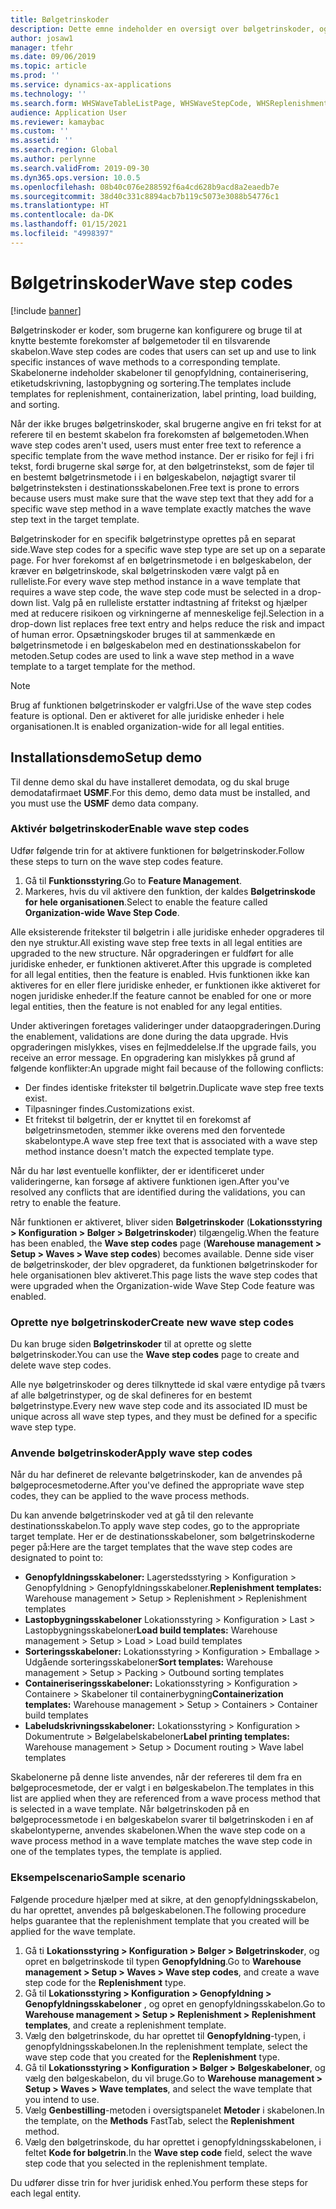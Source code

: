 ```yaml
---
title: Bølgetrinskoder
description: Dette emne indeholder en oversigt over bølgetrinskoder, og hvordan de bruges.
author: josaw1
manager: tfehr
ms.date: 09/06/2019
ms.topic: article
ms.prod: ''
ms.service: dynamics-ax-applications
ms.technology: ''
ms.search.form: WHSWaveTableListPage, WHSWaveStepCode, WHSReplenishmentTemplates, WHSWaveTemplateTable
audience: Application User
ms.reviewer: kamaybac
ms.custom: ''
ms.assetid: ''
ms.search.region: Global
ms.author: perlynne
ms.search.validFrom: 2019-09-30
ms.dyn365.ops.version: 10.0.5
ms.openlocfilehash: 08b40c076e288592f6a4cd628b9acd8a2eaedb7e
ms.sourcegitcommit: 38d40c331c8894acb7b119c5073e3088b54776c1
ms.translationtype: HT
ms.contentlocale: da-DK
ms.lasthandoff: 01/15/2021
ms.locfileid: "4998397"
---
```

# <a name="wave-step-codes"></a><span data-ttu-id="13500-103">Bølgetrinskoder</span><span class="sxs-lookup"><span data-stu-id="13500-103">Wave step codes</span></span>

[!include [banner](../includes/banner.md)]

<span data-ttu-id="13500-104">Bølgetrinskoder er koder, som brugerne kan konfigurere og bruge til at knytte bestemte forekomster af bølgemetoder til en tilsvarende skabelon.</span><span class="sxs-lookup"><span data-stu-id="13500-104">Wave step codes are codes that users can set up and use to link specific instances of wave methods to a corresponding template.</span></span> <span data-ttu-id="13500-105">Skabelonerne indeholder skabeloner til genopfyldning, containerisering, etiketudskrivning, lastopbygning og sortering.</span><span class="sxs-lookup"><span data-stu-id="13500-105">The templates include templates for replenishment, containerization, label printing, load building, and sorting.</span></span>

<span data-ttu-id="13500-106">Når der ikke bruges bølgetrinskoder, skal brugerne angive en fri tekst for at referere til en bestemt skabelon fra forekomsten af bølgemetoden.</span><span class="sxs-lookup"><span data-stu-id="13500-106">When wave step codes aren't used, users must enter free text to reference a specific template from the wave method instance.</span></span> <span data-ttu-id="13500-107">Der er risiko for fejl i fri tekst, fordi brugerne skal sørge for, at den bølgetrinstekst, som de føjer til en bestemt bølgetrinsmetode i i en bølgeskabelon, nøjagtigt svarer til bølgetrinsteksten i destinationsskabelonen.</span><span class="sxs-lookup"><span data-stu-id="13500-107">Free text is prone to errors because users must make sure that the wave step text that they add for a specific wave step method in a wave template exactly matches the wave step text in the target template.</span></span>

<span data-ttu-id="13500-108">Bølgetrinskoder for en specifik bølgetrinstype oprettes på en separat side.</span><span class="sxs-lookup"><span data-stu-id="13500-108">Wave step codes for a specific wave step type are set up on a separate page.</span></span> <span data-ttu-id="13500-109">For hver forekomst af en bølgetrinsmetode i en bølgeskabelon, der kræver en bølgetrinskode, skal bølgetrinskoden være valgt på en rulleliste.</span><span class="sxs-lookup"><span data-stu-id="13500-109">For every wave step method instance in a wave template that requires a wave step code, the wave step code must be selected in a drop-down list.</span></span> <span data-ttu-id="13500-110">Valg på en rulleliste erstatter indtastning af fritekst og hjælper med at reducere risikoen og virkningerne af menneskelige fejl.</span><span class="sxs-lookup"><span data-stu-id="13500-110">Selection in a drop-down list replaces free text entry and helps reduce the risk and impact of human error.</span></span> <span data-ttu-id="13500-111">Opsætningskoder bruges til at sammenkæde en bølgetrinsmetode i en bølgeskabelon med en destinationsskabelon for metoden.</span><span class="sxs-lookup"><span data-stu-id="13500-111">Setup codes are used to link a wave step method in a wave template to a target template for the method.</span></span>

> [!NOTE]
> <span data-ttu-id="13500-112">Brug af funktionen bølgetrinskoder er valgfri.</span><span class="sxs-lookup"><span data-stu-id="13500-112">Use of the wave step codes feature is optional.</span></span> <span data-ttu-id="13500-113">Den er aktiveret for alle juridiske enheder i hele organisationen.</span><span class="sxs-lookup"><span data-stu-id="13500-113">It is enabled organization-wide for all legal entities.</span></span>

## <a name="setup-demo"></a><span data-ttu-id="13500-114">Installationsdemo</span><span class="sxs-lookup"><span data-stu-id="13500-114">Setup demo</span></span> 

<span data-ttu-id="13500-115">Til denne demo skal du have installeret demodata, og du skal bruge demodatafirmaet **USMF**.</span><span class="sxs-lookup"><span data-stu-id="13500-115">For this demo, demo data must be installed, and you must use the **USMF** demo data company.</span></span>

### <a name="enable-wave-step-codes"></a><span data-ttu-id="13500-116">Aktivér bølgetrinskoder</span><span class="sxs-lookup"><span data-stu-id="13500-116">Enable wave step codes</span></span>

<span data-ttu-id="13500-117">Udfør følgende trin for at aktivere funktionen for bølgetrinskoder.</span><span class="sxs-lookup"><span data-stu-id="13500-117">Follow these steps to turn on the wave step codes feature.</span></span>

1. <span data-ttu-id="13500-118">Gå til **Funktionsstyring**.</span><span class="sxs-lookup"><span data-stu-id="13500-118">Go to **Feature Management**.</span></span>
2. <span data-ttu-id="13500-119">Markeres, hvis du vil aktivere den funktion, der kaldes **Bølgetrinskode for hele organisationen**.</span><span class="sxs-lookup"><span data-stu-id="13500-119">Select to enable the feature called **Organization-wide Wave Step Code**.</span></span>

<span data-ttu-id="13500-120">Alle eksisterende fritekster til bølgetrin i alle juridiske enheder opgraderes til den nye struktur.</span><span class="sxs-lookup"><span data-stu-id="13500-120">All existing wave step free texts in all legal entities are upgraded to the new structure.</span></span> <span data-ttu-id="13500-121">Når opgraderingen er fuldført for alle juridiske enheder, er funktionen aktiveret.</span><span class="sxs-lookup"><span data-stu-id="13500-121">After this upgrade is completed for all legal entities, then the feature is enabled.</span></span> <span data-ttu-id="13500-122">Hvis funktionen ikke kan aktiveres for en eller flere juridiske enheder, er funktionen ikke aktiveret for nogen juridiske enheder.</span><span class="sxs-lookup"><span data-stu-id="13500-122">If the feature cannot be enabled for one or more legal entities, then the feature is not enabled for any legal entities.</span></span>

<span data-ttu-id="13500-123">Under aktiveringen foretages valideringer under dataopgraderingen.</span><span class="sxs-lookup"><span data-stu-id="13500-123">During the enablement, validations are done during the data upgrade.</span></span> <span data-ttu-id="13500-124">Hvis opgraderingen mislykkes, vises en fejlmeddelelse.</span><span class="sxs-lookup"><span data-stu-id="13500-124">If the upgrade fails, you receive an error message.</span></span> <span data-ttu-id="13500-125">En opgradering kan mislykkes på grund af følgende konflikter:</span><span class="sxs-lookup"><span data-stu-id="13500-125">An upgrade might fail because of the following conflicts:</span></span>

- <span data-ttu-id="13500-126">Der findes identiske fritekster til bølgetrin.</span><span class="sxs-lookup"><span data-stu-id="13500-126">Duplicate wave step free texts exist.</span></span>
- <span data-ttu-id="13500-127">Tilpasninger findes.</span><span class="sxs-lookup"><span data-stu-id="13500-127">Customizations exist.</span></span>
- <span data-ttu-id="13500-128">Et fritekst til bølgetrin, der er knyttet til en forekomst af bølgetrinsmetoden, stemmer ikke overens med den forventede skabelontype.</span><span class="sxs-lookup"><span data-stu-id="13500-128">A wave step free text that is associated with a wave step method instance doesn't match the expected template type.</span></span>

<span data-ttu-id="13500-129">Når du har løst eventuelle konflikter, der er identificeret under valideringerne, kan forsøge af aktivere funktionen igen.</span><span class="sxs-lookup"><span data-stu-id="13500-129">After you've resolved any conflicts that are identified during the validations, you can retry to enable the feature.</span></span>

<span data-ttu-id="13500-130">Når funktionen er aktiveret, bliver siden **Bølgetrinskoder** (**Lokationsstyring \> Konfiguration \> Bølger \> Bølgetrinskoder**) tilgængelig.</span><span class="sxs-lookup"><span data-stu-id="13500-130">When the feature has been enabled, the **Wave step codes** page (**Warehouse management \> Setup \> Waves \> Wave step codes**) becomes available.</span></span> <span data-ttu-id="13500-131">Denne side viser de bølgetrinskoder, der blev opgraderet, da funktionen bølgetrinskoder for hele organisationen blev aktiveret.</span><span class="sxs-lookup"><span data-stu-id="13500-131">This page lists the wave step codes that were upgraded when the Organization-wide Wave Step Code feature was enabled.</span></span>

### <a name="create-new-wave-step-codes"></a><span data-ttu-id="13500-132">Oprette nye bølgetrinskoder</span><span class="sxs-lookup"><span data-stu-id="13500-132">Create new wave step codes</span></span>

<span data-ttu-id="13500-133">Du kan bruge siden **Bølgetrinskoder** til at oprette og slette bølgetrinskoder.</span><span class="sxs-lookup"><span data-stu-id="13500-133">You can use the **Wave step codes** page to create and delete wave step codes.</span></span>

<span data-ttu-id="13500-134">Alle nye bølgetrinskoder og deres tilknyttede id skal være entydige på tværs af alle bølgetrinstyper, og de skal defineres for en bestemt bølgetrinstype.</span><span class="sxs-lookup"><span data-stu-id="13500-134">Every new wave step code and its associated ID must be unique across all wave step types, and they must be defined for a specific wave step type.</span></span>

### <a name="apply-wave-step-codes"></a><span data-ttu-id="13500-135">Anvende bølgetrinskoder</span><span class="sxs-lookup"><span data-stu-id="13500-135">Apply wave step codes</span></span>

<span data-ttu-id="13500-136">Når du har defineret de relevante bølgetrinskoder, kan de anvendes på bølgeprocesmetoderne.</span><span class="sxs-lookup"><span data-stu-id="13500-136">After you've defined the appropriate wave step codes, they can be applied to the wave process methods.</span></span>

<span data-ttu-id="13500-137">Du kan anvende bølgetrinskoder ved at gå til den relevante destinationsskabelon.</span><span class="sxs-lookup"><span data-stu-id="13500-137">To apply wave step codes, go to the appropriate target template.</span></span> <span data-ttu-id="13500-138">Her er de destinationsskabeloner, som bølgetrinskoderne peger på:</span><span class="sxs-lookup"><span data-stu-id="13500-138">Here are the target templates that the wave step codes are designated to point to:</span></span>

- <span data-ttu-id="13500-139">**Genopfyldningsskabeloner:** Lagerstedsstyring \> Konfiguration \> Genopfyldning \> Genopfyldningsskabeloner.</span><span class="sxs-lookup"><span data-stu-id="13500-139">**Replenishment templates:** Warehouse management \> Setup \> Replenishment \> Replenishment templates</span></span>
- <span data-ttu-id="13500-140">**Lastopbygningsskabeloner** Lokationsstyring \> Konfiguration \> Last \> Lastopbygningsskabeloner</span><span class="sxs-lookup"><span data-stu-id="13500-140">**Load build templates:** Warehouse management \> Setup \> Load \> Load build templates</span></span>
- <span data-ttu-id="13500-141">**Sorteringsskabeloner:** Lokationsstyring \> Konfiguration \> Emballage \> Udgående sorteringsskabeloner</span><span class="sxs-lookup"><span data-stu-id="13500-141">**Sort templates:** Warehouse management \> Setup \> Packing \> Outbound sorting templates</span></span>
- <span data-ttu-id="13500-142">**Containeriseringsskabeloner:** Lokationsstyring \> Konfiguration \> Containere \> Skabeloner til containerbygning</span><span class="sxs-lookup"><span data-stu-id="13500-142">**Containerization templates:** Warehouse management \> Setup \> Containers \> Container build templates</span></span>
- <span data-ttu-id="13500-143">**Labeludskrivningsskabeloner:** Lokationsstyring \> Konfiguration \> Dokumentrute \> Bølgelabelskabeloner</span><span class="sxs-lookup"><span data-stu-id="13500-143">**Label printing templates:** Warehouse management \> Setup \> Document routing \> Wave label templates</span></span>

<span data-ttu-id="13500-144">Skabelonerne på denne liste anvendes, når der refereres til dem fra en bølgeprocesmetode, der er valgt i en bølgeskabelon.</span><span class="sxs-lookup"><span data-stu-id="13500-144">The templates in this list are applied when they are referenced from a wave process method that is selected in a wave template.</span></span> <span data-ttu-id="13500-145">Når bølgetrinskoden på en bølgeprocessmetode i en bølgeskabelon svarer til bølgetrinskoden i en af skabelontyperne, anvendes skabelonen.</span><span class="sxs-lookup"><span data-stu-id="13500-145">When the wave step code on a wave process method in a wave template matches the wave step code in one of the templates types, the template is applied.</span></span>

### <a name="sample-scenario"></a><span data-ttu-id="13500-146">Eksempelscenario</span><span class="sxs-lookup"><span data-stu-id="13500-146">Sample scenario</span></span>

<span data-ttu-id="13500-147">Følgende procedure hjælper med at sikre, at den genopfyldningsskabelon, du har oprettet, anvendes på bølgeskabelonen.</span><span class="sxs-lookup"><span data-stu-id="13500-147">The following procedure helps guarantee that the replenishment template that you created will be applied for the wave template.</span></span>

1. <span data-ttu-id="13500-148">Gå ti **Lokationsstyring \> Konfiguration \> Bølger \> Bølgetrinskoder**, og opret en bølgetrinskode til typen **Genopfyldning**.</span><span class="sxs-lookup"><span data-stu-id="13500-148">Go to **Warehouse management \> Setup \> Waves \> Wave step codes**, and create a wave step code for the **Replenishment** type.</span></span>
2. <span data-ttu-id="13500-149">Gå til **Lokationsstyring \> Konfiguration \> Genopfyldning \> Genopfyldningsskabeloner** , og opret en genopfyldningsskabelon.</span><span class="sxs-lookup"><span data-stu-id="13500-149">Go to **Warehouse management \> Setup \> Replenishment \> Replenishment templates**, and create a replenishment template.</span></span>
3. <span data-ttu-id="13500-150">Vælg den bølgetrinskode, du har oprettet til **Genopfyldning**-typen, i genopfyldningsskabelonen.</span><span class="sxs-lookup"><span data-stu-id="13500-150">In the replenishment template, select the wave step code that you created for the **Replenishment** type.</span></span>
4. <span data-ttu-id="13500-151">Gå til **Lokationsstyring \> Konfiguration \> Bølger \> Bølgeskabeloner**, og vælg den bølgeskabelon, du vil bruge.</span><span class="sxs-lookup"><span data-stu-id="13500-151">Go to **Warehouse management \> Setup \> Waves \> Wave templates**, and select the wave template that you intend to use.</span></span>
5. <span data-ttu-id="13500-152">Vælg **Genbestilling**-metoden i oversigtspanelet **Metoder** i skabelonen.</span><span class="sxs-lookup"><span data-stu-id="13500-152">In the template, on the **Methods** FastTab, select the **Replenishment** method.</span></span>
6. <span data-ttu-id="13500-153">Vælg den bølgetrinskode, du har oprettet i genopfyldningsskabelonen, i feltet **Kode for bølgetrin**.</span><span class="sxs-lookup"><span data-stu-id="13500-153">In the **Wave step code** field, select the wave step code that you selected in the replenishment template.</span></span>

<span data-ttu-id="13500-154">Du udfører disse trin for hver juridisk enhed.</span><span class="sxs-lookup"><span data-stu-id="13500-154">You perform these steps for each legal entity.</span></span>
